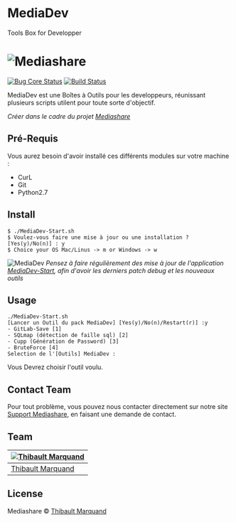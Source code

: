 # MediaDev
Tools Box for Developper
# ![Mediashare](http://vps241658.ovh.net/script/img/logo.png)

[![Bug Core Status](https://travis-ci.org/sindresorhus/pageres.svg?branch=master)](https://travis-ci.org/sindresorhus/pageres) [![Build Status](https://coveralls.io/repos/sindresorhus/pageres/badge.svg?branch=master)](https://coveralls.io/r/sindresorhus/pageres?branch=master)

MediaDev est une Boîtes à Outils pour les developpeurs, réunissant plusieurs scripts utilent pour toute sorte d'objectif.

*Créer dans le cadre du projet [Mediashare](http://Script.Mediashare.fr)*

## Pré-Requis

Vous aurez besoin d'avoir installé ces différents modules sur votre machine : 
  - CurL
  - Git
  - Python2.7


## Install

```
$ ./MediaDev-Start.sh
$ Voulez-vous faire une mise à jour ou une installation ? [Yes(y)/No(n)] : y
$ Choice your OS Mac/Linus -> m or Windows -> w
```

![MediaDev](http://vps241658.ovh.net/script/img/MediaDev.gif)
*Pensez à faire régulièrement des mise à jour de l'application [MediaDev-Start](http://Script.Mediashare.fr),
afin d'avoir les derniers patch debug et les nouveaux outils*


## Usage

```shell
./MediaDev-Start.sh
[Lancer un Outil du pack MediaDev] [Yes(y)/No(n)/Restart(r)] :y
- GitLab-Save [1]   
- SQLmap (détection de faille sql) [2]   
- Cupp (Génération de Password) [3]   
- BruteForce [4]   
Selection de l'[Outils] MediaDev :
```
Vous Devrez choisir l'outil voulu.


## Contact Team

Pour tout problème, vous pouvez nous contacter directement sur notre site [Support Mediashare](http://Support.Mediashare.fr), en faisant une demande de contact.


## Team

[![Thibault Marquand](https://cloudinary-a.akamaihd.net/hopwork/image/upload/t_bigprofile/rzqmcxf2iwpbnsaecajm.jpg)](http://portfolio.mediashare.fr) |
---|
[Thibault Marquand](http://portfolio.mediashare.fr) | 


## License

Mediashare © [Thibault Marquand](https://Portfolio.Mediashare.fr)
